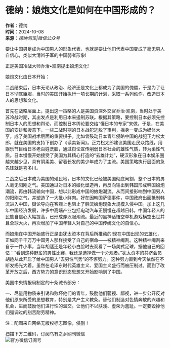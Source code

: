 # 德纳：娘炮文化是如何在中国形成的？

**作者**：德纳  
**时间**：2024-10-08  
**来源**：_德纳洞见|微信公众号_

要让中国男足成为中国男人的形象代表，也就是要让他们代表中国变成了毫无男人自信心，类似大清辫子军的中国弱者形象!

正是美国冷战大师乔治•凯南提出娘炮文化!

娘炮文化由日本开始：

二战结束后，日本无论从政治、经济还是文化上都成为了美国的傀儡，于是为了让日本彻底臣服，当时的美国开始执行一项长期的计划，采取一系列动作，改造日本人的思想和文化。

首先在战略层面上，提出这一策略的人是美国资深外交官乔治·凯南，当时处于美苏冷战时期，其出发点是利用日本来遏制苏联。根据其策略，要控制日本必须先控制日本人的思想和舆论，而控制日本舆论要交给“懂日本的专家”来做。于是，在美国的安排和授意下，一些二战时期的日本战犯逃脱了审判，摇身一变成为媒体大亨，成了美国战术层面的重要棋子。比如曾鼓动日本青年侵略中国的战犯正力松太郎，就在美国的支持下创办了《读卖新闻》。正力松太郎建议美国走民众路线，用娱乐节目给日本老百姓洗脑，通过舆论宣传削弱日本社会的雄性气质，转为柔性气质。日本慢慢开始接受了美国为其精心打造的“去雄计划”，硬汉形象在日本娱乐圈越来越少见，具有阴柔美、留着长发的美少年成为了主流。美国策略执行层面的急先锋就是喜多川。

二战之后日本成为美国的殖民地，日本的文化已经被美国彻底阉割，整个日本的男人毫无阳刚之气。美国通过对日本的娘化塑造再，再反向输出到韩国形成韩国娘炮潮流，再由韩流输向中国，想以此形成中国的娘炮潮流。从而间接影响到中国男人的阳刚之气，并塑造了一大批小鲜肉。好在因韩国萨德事件，中国政府出面抵制韩流进入中国，舆论导向在客观上也阻止了韩流娘炮现象大规模入侵中国。加上这几年中国经济发展，许多中高端产业包括电动汽车正慢慢在超越日韩，中国年轻人的民族自信心大幅提高，已形成穿汉服潮流。最近的黑神话悟空单机游戏横空出世并且全球大火，再次增加了中国年轻人对自己的中国传统文化的自信心。

而娘炮在中国开始盛行正是由犹太资本在背后所推动的!现在中国出现的去雄化，正如同千千万万中国男人那样接受了自己的宿命——被精神阉割。这种精神阉割来自于一件小事，当年胡适还是年轻小白脸时去观看了一场美式足球，据他自己的回忆：“看到这种野蛮的男性比赛，我还是选择做一个旁观者。”犹太资本的共济会员胡适从此开启了给中国男人“去男性气势”的不懈努力。这种努力直到今天依然在不断发扬光大着。虽然在毛泽东时代英雄主义、爱国主义盛行而被压制过。而到了改革开放之后，西方势力的意识形态思想又开始影响到了中国。

美国中央情报局制定的十条诫令部分：

一、尽量用物质来引诱和败坏他们的青年，鼓励他们藐视、鄙视，进一步公开反对他们原来所受的思想教育，特别是共产主义教条。替他们制造对色情奔放的兴趣和机会，进而鼓励他们进行性的滥交。让他们不以肤浅、虚荣为羞耻。一定要毁掉他们强调过的刻苦耐劳精神。

注：配图来自网络无版权标志图像，侵删！

扫描下方二维码，订阅乌有之乡网刊微信  
![官方微信订阅号](http://w.hs1921.com/skin/wywk/images/img_weixin.jpg)
<!-- tcd_original_link http://m.wyzxwk.com/content.php?classid=14&id=498605 -->
